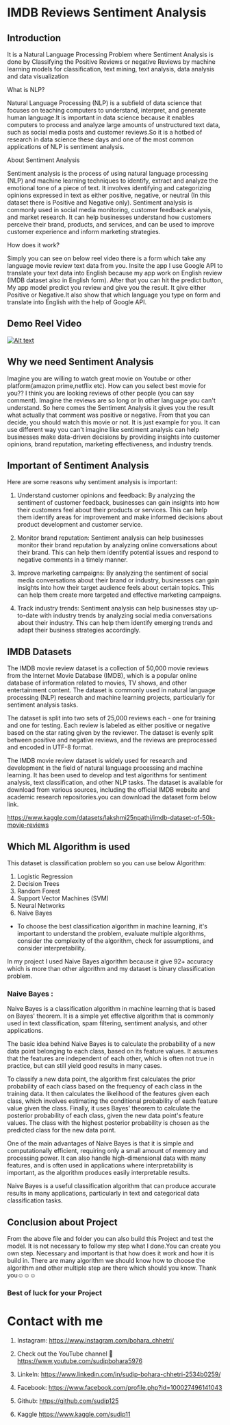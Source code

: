 
# IMDB Reviews Sentiment Analysis

## Introduction
It is a Natural Language Processing Problem where Sentiment Analysis is done by Classifying the Positive Reviews or negative Reviews by machine learning models for classification, text mining, text analysis, data analysis and data visualization

What is NLP?

Natural Language Processing (NLP) is a subfield of data science that focuses on teaching computers to understand, interpret, and generate human language.It is important in data science because it enables computers to process and analyze large amounts of unstructured text data, such as social media posts and customer reviews.So it is a hotbed of research in data science these days and one of the most common applications of NLP is sentiment analysis.

About Sentiment Analysis

Sentiment analysis is the process of using natural language processing (NLP) and machine learning techniques to identify, extract and analyze the emotional tone of a piece of text. It involves identifying and categorizing opinions expressed in text as either positive, negative, or neutral (In this dataset there is Positive and Negative only). Sentiment analysis is commonly used in social media monitoring, customer feedback analysis, and market research. It can help businesses understand how customers perceive their brand, products, and services, and can be used to improve customer experience and inform marketing strategies.

How does it work?

Simply you can see on below reel video there is a form which take any language movie review text data from you. Insite the app I use Google API to translate your text data into English because my app work on English review (IMDB dataset also in English form). After that you can hit the predict button, My app model predict you review and give you the result. It give either Positive  or Negative.It also show that which language you type on form and translate into English with the help of Google API. 





## Demo Reel Video

[![Alt text](https://user-images.githubusercontent.com/115888876/224525157-a1487a08-8efe-4efd-b870-e5d476ce35b9.png)](https://youtube.com/shorts/X8IBqJN4DD4?feature=share)





## Why we need Sentiment Analysis

Imagine you are willing to watch great movie on Youtube or other platform(amazon prime,netflix etc). How can you select best movie for you?? I think you are looking reviews of other people (you can say comment). Imagine the reviews are so long or In other language you can't understand. So here comes the Sentiment Analysis it gives you the result what actually that comment was positive or negative. From that you can decide, you should watch this movie or not. It is just example for you. It can use different way you can't imagine like sentiment analysis can help businesses make data-driven decisions by providing insights into customer opinions, brand reputation, marketing effectiveness, and industry trends.


## Important of Sentiment Analysis

Here are some reasons why sentiment analysis is important:

1. Understand customer opinions and feedback: By analyzing the sentiment of customer feedback, businesses can gain insights into how their customers feel about their products or services. This can help them identify areas for improvement and make informed decisions about product development and customer service.

2. Monitor brand reputation: Sentiment analysis can help businesses monitor their brand reputation by analyzing online conversations about their brand. This can help them identify potential issues and respond to negative comments in a timely manner.

3. Improve marketing campaigns: By analyzing the sentiment of social media conversations about their brand or industry, businesses can gain insights into how their target audience feels about certain topics. This can help them create more targeted and effective marketing campaigns.

4. Track industry trends: Sentiment analysis can help businesses stay up-to-date with industry trends by analyzing social media conversations about their industry. This can help them identify emerging trends and adapt their business strategies accordingly.
## IMDB Datasets

The IMDB movie review dataset is a collection of 50,000 movie reviews from the Internet Movie Database (IMDB), which is a popular online database of information related to movies, TV shows, and other entertainment content. The dataset is commonly used in natural language processing (NLP) research and machine learning projects, particularly for sentiment analysis tasks.

The dataset is split into two sets of 25,000 reviews each - one for training and one for testing. Each review is labeled as either positive or negative based on the star rating given by the reviewer. The dataset is evenly split between positive and negative reviews, and the reviews are preprocessed and encoded in UTF-8 format.

The IMDB movie review dataset is widely used for research and development in the field of natural language processing and machine learning. It has been used to develop and test algorithms for sentiment analysis, text classification, and other NLP tasks. The dataset is available for download from various sources, including the official IMDB website and academic research repositories.you can download the dataset form below link.

https://www.kaggle.com/datasets/lakshmi25npathi/imdb-dataset-of-50k-movie-reviews

## Which ML Algorithm is used

This dataset is classification problem so you can use below Algorithm:
1. Logistic Regression
2. Decision Trees
3. Random Forest
4. Support Vector Machines (SVM)
5. Neural Networks
6. Naive Bayes

- To choose the best classification algorithm in machine learning, it's important to understand the problem, evaluate multiple algorithms, consider the complexity of the algorithm, check for assumptions, and consider interpretability.

In my project I used Naive Bayes algorithm because it give 92+ accuracy which is more than other algorithm and my dataset is binary classification problem.

### Naive Bayes :

Naive Bayes is a classification algorithm in machine learning that is based on Bayes' theorem. It is a simple yet effective algorithm that is commonly used in text classification, spam filtering, sentiment analysis, and other applications.

The basic idea behind Naive Bayes is to calculate the probability of a new data point belonging to each class, based on its feature values. It assumes that the features are independent of each other, which is often not true in practice, but can still yield good results in many cases.

To classify a new data point, the algorithm first calculates the prior probability of each class based on the frequency of each class in the training data. It then calculates the likelihood of the features given each class, which involves estimating the conditional probability of each feature value given the class. Finally, it uses Bayes' theorem to calculate the posterior probability of each class, given the new data point's feature values. The class with the highest posterior probability is chosen as the predicted class for the new data point.

One of the main advantages of Naive Bayes is that it is simple and computationally efficient, requiring only a small amount of memory and processing power. It can also handle high-dimensional data with many features, and is often used in applications where interpretability is important, as the algorithm produces easily interpretable results.

Naive Bayes is a useful classification algorithm that can produce accurate results in many applications, particularly in text and categorical data classification tasks.



## Conclusion about Project
From the above file and folder you can also build this Project and test the model. It is not necessary to follow my step what I done.You can create you own step. Necessary and important is that how does it work and how it is build in. There are many algorithm we should know how to choose the algorithm and other multiple step are there which should you know. Thank you☺️☺️☺️

### Best of luck for your Project

# Contact with me 
1. Instagram:
https://www.instagram.com/bohara_chhetri/

2. Check out the YouTube channel 🔗
[https://www.youtube.com/sudipbohara5976 ](https://www.youtube.com/channel/UCpn1Aq4Jj8IClKs1muOdWBA) 

3. LinkeIn:
https://www.linkedin.com/in/sudip-bohara-chhetri-2534b0259/

4. Facebook:
https://www.facebook.com/profile.php?id=100027496141043

5. Github:
https://github.com/sudip125

6. Kaggle
https://www.kaggle.com/sudip11
